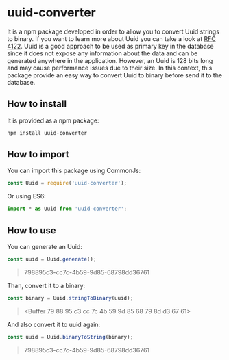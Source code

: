 # uuid-converter
It is a npm package developed in order to allow you to convert Uuid strings to binary. If you want to learn more about Uuid you can take a look at [RFC 4122](https://tools.ietf.org/html/rfc4122). Uuid is a good approach to be used as primary key in the database since it does not expose any information about the data and can be generated anywhere in the application. However, an Uuid is 128 bits long and may cause performance issues due to their size. In this context, this package provide an easy way to convert Uuid to binary before send it to the database.

## How to install
It is provided as a npm package:

```bash
npm install uuid-converter
```

## How to import
You can import this package using CommonJs:
```js
const Uuid = require('uuid-converter');
```

Or using ES6:
```js
import * as Uuid from 'uuid-converter';
```

## How to use
You can generate an Uuid:
```js
const uuid = Uuid.generate();
```
> 798895c3-cc7c-4b59-9d85-68798dd36761

Than, convert it to a binary:
```js
const binary = Uuid.stringToBinary(uuid);
```
> <Buffer 79 88 95 c3 cc 7c 4b 59 9d 85 68 79 8d d3 67 61>

And also convert it to uuid again:
```js
const uuid = Uuid.binaryToString(binary);
```
> 798895c3-cc7c-4b59-9d85-68798dd36761
